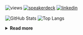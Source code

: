 ![views](https://komarev.com/ghpvc/?username=chck&color=blueviolet)
[![speakerdeck](https://img.shields.io/badge/Speaker_Deck-chck-8a2be2?style=flat-square&logo=speaker-deck)](https://speakerdeck.com/chck)
[![linkedin](https://img.shields.io/badge/LinkedIn-chck-8a2be2?style=flat-square&logo=linkedin)](https://www.linkedin.com/in/chck/)

<p align="left"> 
  <img alt="GitHub Stats" align="center" height="150" src="https://github-readme-stats-nine-umber-51.vercel.app/api?username=chck&count_private=true&show_icons=true&hide_title=true&theme=buefy" />
  <img alt="Top Langs" align="center" height="150" src="https://github-readme-stats-nine-umber-51.vercel.app/api/top-langs/?username=chck&layout=compact&count_private=true&show_icons=true&hide_title=true&theme=buefy" />
</p>

<details>
  <summary><b>Read more</b></summary>
  <br>

  <!--START_SECTION:waka-->
**🐱 My GitHub Data** 

> 📦 83.0 kB Used in GitHub's Storage 
 > 
> 🏆 492 Contributions in the Year 2024
 > 
> 💼 Opted to Hire
 > 
> 📜 133 Public Repositories 
 > 
> 🔑 22 Private Repositories 
 > 
**I'm a Night 🦉** 

```text
🌞 Morning                887 commits         ███░░░░░░░░░░░░░░░░░░░░░░   13.30 % 
🌆 Daytime                2104 commits        ████████░░░░░░░░░░░░░░░░░   31.55 % 
🌃 Evening                1956 commits        ███████░░░░░░░░░░░░░░░░░░   29.33 % 
🌙 Night                  1721 commits        ██████░░░░░░░░░░░░░░░░░░░   25.81 % 
```
📅 **I'm Most Productive on Thursday** 

```text
Monday                   1323 commits        █████░░░░░░░░░░░░░░░░░░░░   19.84 % 
Tuesday                  1047 commits        ████░░░░░░░░░░░░░░░░░░░░░   15.70 % 
Wednesday                1107 commits        ████░░░░░░░░░░░░░░░░░░░░░   16.60 % 
Thursday                 1558 commits        ██████░░░░░░░░░░░░░░░░░░░   23.37 % 
Friday                   670 commits         ███░░░░░░░░░░░░░░░░░░░░░░   10.05 % 
Saturday                 395 commits         █░░░░░░░░░░░░░░░░░░░░░░░░   05.92 % 
Sunday                   568 commits         ██░░░░░░░░░░░░░░░░░░░░░░░   08.52 % 
```


📊 **This Week I Spent My Time On** 

```text
💬 Programming Languages: 
Terraform                48 mins             ████████░░░░░░░░░░░░░░░░░   33.64 % 
Bash                     37 mins             ██████░░░░░░░░░░░░░░░░░░░   25.66 % 
YAML                     21 mins             ████░░░░░░░░░░░░░░░░░░░░░   14.89 % 
Makefile                 18 mins             ███░░░░░░░░░░░░░░░░░░░░░░   13.02 % 
Markdown                 9 mins              ██░░░░░░░░░░░░░░░░░░░░░░░   06.45 % 

🔥 Editors: 
Neovim                   1 hr 44 mins        ██████████████████░░░░░░░   72.03 % 
VS Code                  40 mins             ███████░░░░░░░░░░░░░░░░░░   27.97 % 
```

**I Mostly Code in Python** 

```text
Python                   45 repos            █████████░░░░░░░░░░░░░░░░   34.88 % 
Jupyter Notebook         19 repos            ████░░░░░░░░░░░░░░░░░░░░░   14.73 % 
Rust                     7 repos             █░░░░░░░░░░░░░░░░░░░░░░░░   05.43 % 
TypeScript               4 repos             █░░░░░░░░░░░░░░░░░░░░░░░░   03.10 % 
Astro                    1 repo              ░░░░░░░░░░░░░░░░░░░░░░░░░   00.78 % 
```



**Timeline**

![Lines of Code chart](https://raw.githubusercontent.com/chck/chck/main/assets/bar_graph.png)


 Last Updated on 2024-08-29 01:45 UTC
<!--END_SECTION:waka-->
</details>

